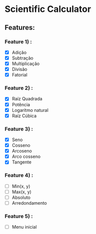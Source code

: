 # Scientific Calculator

## Features:

### Feature 1) :
- [X] Adição
- [X] Subtração
- [X] Multiplicação
- [X] Divisão
- [X] Fatorial

### Feature 2) :
- [X] Raíz Quadrada
- [X] Potência
- [X] Logaritmo natural 
- [X] Raíz Cúbica

### Feature 3) :
- [X] Seno
- [X] Cosseno
- [X] Arcoseno
- [X] Arco cosseno
- [X] Tangente

### Feature 4) :
- [ ] Min(x, y)
- [ ] Max(x, y)
- [ ] Absoluto
- [ ] Arredondamento

### Feature 5) :
- [ ] Menu inicial

